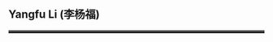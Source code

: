 <h2>Yangfu Li (李杨福)</h2>
<hr style="height:3px;border:none;border-top:3px double gray;" />
<!DOCTYPE html>
<html>
<head>
	<title>图片和文字解释</title>
	<style>
        .container {
		display: flex;
		flex-wrap: wrap;
		}

	.image {
		flex: 1;
		max-width: 20%;
		padding: 10px;
		}

	.text {
		flex: 1;
		max-width: 80%;
		padding: 10px;
		}
	</style>
</head>
<body style = "font-family:Lucida bright;" >
	<div class="container">
		<div class="image">
			<img src="./photo.jpg/160x200" alt="placeholder image">
		</div>
		<div class="text", line-height: 50px>
         		Postgraduate Student</br>
          		School of Information Science and Engineering</br>
          		Huaqiao University</br>
          		No.668, Jimei Avenue, Jimei District, Xiamen, Fujian</br>
          		Postcode: 361021</br>
          		Email: 21013082029@stu.hqu.edu.cn / 2667392087@qq.com</br>
         		</br>
         		<a href="https://github.com/YChenL" target="_blank">GitHub</a>
		</div>
	</div>
</body>  
  
<body style = "Lucida bright;" >
<h3>About me</h3>
<hr style="height:1px;border:none;border-top:1px solid gray;" />
<p>I am currently pursuing the M.S. degreer at Huaqiao University (Supervisor: Xiaodan Lin). I've received the bachelor degree from FuZhou University, in 2020.</p>

<p>My research interests mainly include deep generative models, image processing, speech processing, multi-model learning, and representation learning.</p>
<h3>Preprints</h3>
<hr style="height:1px;border:none;border-top:1px solid gray;" />
<i>DS-TDNN: Dual-stream Time-Delay Neural Network with Dynamic Global Filter for Speaker Verification</i><br/>
<b>Yangfu Li</b>, Xiaodan Lin*<br/>
Submitted to IEEE/ACM Transactions on Audio, Speech, and Language Processing (TASLP)<br/>
<br/>
<i>PSVRF: A Learning-based Framework to Restore Pitch-shifted Voice for Speaker Identification</i><br/>
<b>Yangfu Li</b>, Xiaodan Lin*<br/>
Submitted to INTERSPEECH, 2023<br/>
 
<h3>Publications</h3>
<hr style="height:1px;border:none;border-top:1px solid gray;" />
<i>DeflickerCycleGAN: Learning to Detect and Remove Flickers in a Single Image</i><br/>
Xiaodan Lin, <b>Yangfu Li</b>, Jianqin Zhu, Huanqiang Zeng*<br/>
IEEE Transactions on Image Processing (TIP)<br/>
<br/>
<i>A Conv-Attention Network for Detecting the Presence of ENF Signal in Short-Duration Audio</i><br/>
<b>Yangfu Li</b>, Xiaodan Lin*, Yinqiang Qiu, Huanqiang Zeng<br/>
IEEE International Workshop on Multimedia Signal Processing (MMSP), 2022<br/>  
</html>
